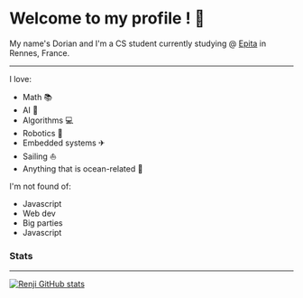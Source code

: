 # Welcome to my profile ! 👋

My name's Dorian and I'm a CS student currently studying @ [Epita](https://www.epita.fr) in Rennes, France. 

---

I love:
- Math 📚 
- AI 🧠 
- Algorithms 💻
- Robotics 🤖
- Embedded systems ✈
- Sailing ⛵
- Anything that is ocean-related 🌊

I'm not found of:
- Javascript
- Web dev
- Big parties
- Javascript

### 


### Stats
---

[![Renji GitHub stats](https://github-readme-stats.vercel.app/api?username=RenjiSann)](https://github.com/RenjiSann)
